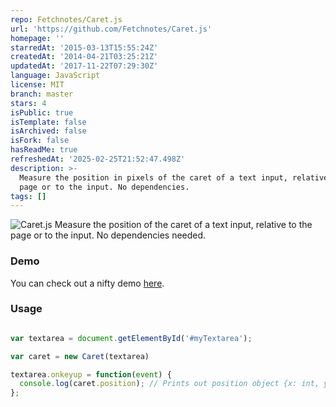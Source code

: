 ```yaml
---
repo: Fetchnotes/Caret.js
url: 'https://github.com/Fetchnotes/Caret.js'
homepage: ''
starredAt: '2015-03-13T15:55:24Z'
createdAt: '2014-04-21T03:25:21Z'
updatedAt: '2017-11-22T07:29:30Z'
language: JavaScript
license: MIT
branch: master
stars: 4
isPublic: true
isTemplate: false
isArchived: false
isFork: false
hasReadMe: true
refreshedAt: '2025-02-25T21:52:47.498Z'
description: >-
  Measure the position in pixels of the caret of a text input, relative to the
  page or to the input. No dependencies.
tags: []
---
```


![Caret.js](http://i.imgur.com/w8fvhs8.png)
Measure the position of the caret of a text input, relative to the page or to
the input. No dependencies needed.

### Demo
You can check out a nifty demo [here](http://plnkr.co/edit/r3mvs6PEvTDFZEhnuoPY?p=preview).

### Usage

```javascript

var textarea = document.getElementById('#myTextarea');

var caret = new Caret(textarea)

textarea.onkeyup = function(event) {
  console.log(caret.position); // Prints out position object {x: int, y: int}
};

````
